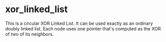 # xor_linked_list

This is a circular XOR Linked List. It can be used exactly as an ordinary doubly linked list. Each node uses one pointer that's computed as the XOR of two of its neighbors.
